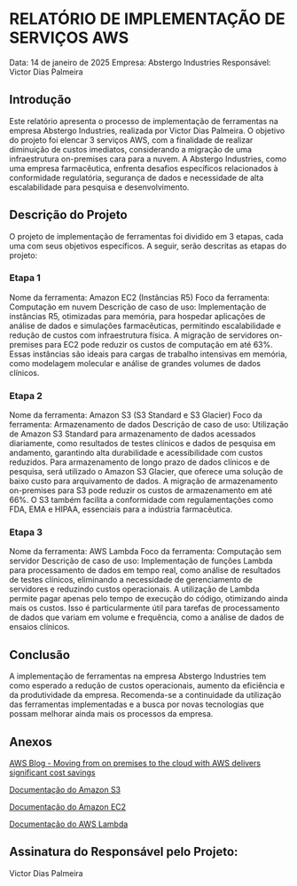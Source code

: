 # RELATÓRIO DE IMPLEMENTAÇÃO DE SERVIÇOS AWS
Data: 14 de janeiro de 2025
Empresa: Abstergo Industries
Responsável: Victor Dias Palmeira

## Introdução
Este relatório apresenta o processo de implementação de ferramentas na empresa Abstergo Industries, realizada por Victor Dias Palmeira. O objetivo do projeto foi elencar 3 serviços AWS, com a finalidade de realizar diminuição de custos imediatos, considerando a migração de uma infraestrutura on-premises cara para a nuvem. A Abstergo Industries, como uma empresa farmacêutica, enfrenta desafios específicos relacionados à conformidade regulatória, segurança de dados e necessidade de alta escalabilidade para pesquisa e desenvolvimento.

## Descrição do Projeto
O projeto de implementação de ferramentas foi dividido em 3 etapas, cada uma com seus objetivos específicos. A seguir, serão descritas as etapas do projeto:

### Etapa 1
Nome da ferramenta: Amazon EC2 (Instâncias R5)
Foco da ferramenta: Computação em nuvem
Descrição de caso de uso: Implementação de instâncias R5, otimizadas para memória, para hospedar aplicações de análise de dados e simulações farmacêuticas, permitindo escalabilidade e redução de custos com infraestrutura física. A migração de servidores on-premises para EC2 pode reduzir os custos de computação em até 63%. Essas instâncias são ideais para cargas de trabalho intensivas em memória, como modelagem molecular e análise de grandes volumes de dados clínicos.
### Etapa 2
Nome da ferramenta: Amazon S3 (S3 Standard e S3 Glacier)
Foco da ferramenta: Armazenamento de dados
Descrição de caso de uso: Utilização de Amazon S3 Standard para armazenamento de dados acessados diariamente, como resultados de testes clínicos e dados de pesquisa em andamento, garantindo alta durabilidade e acessibilidade com custos reduzidos. Para armazenamento de longo prazo de dados clínicos e de pesquisa, será utilizado o Amazon S3 Glacier, que oferece uma solução de baixo custo para arquivamento de dados. A migração de armazenamento on-premises para S3 pode reduzir os custos de armazenamento em até 66%. O S3 também facilita a conformidade com regulamentações como FDA, EMA e HIPAA, essenciais para a indústria farmacêutica.
### Etapa 3
Nome da ferramenta: AWS Lambda
Foco da ferramenta: Computação sem servidor
Descrição de caso de uso: Implementação de funções Lambda para processamento de dados em tempo real, como análise de resultados de testes clínicos, eliminando a necessidade de gerenciamento de servidores e reduzindo custos operacionais. A utilização de Lambda permite pagar apenas pelo tempo de execução do código, otimizando ainda mais os custos. Isso é particularmente útil para tarefas de processamento de dados que variam em volume e frequência, como a análise de dados de ensaios clínicos.

## Conclusão
A implementação de ferramentas na empresa Abstergo Industries tem como esperado a redução de custos operacionais, aumento da eficiência e da produtividade da empresa. Recomenda-se a continuidade da utilização das ferramentas implementadas e a busca por novas tecnologias que possam melhorar ainda mais os processos da empresa.

## Anexos
[AWS Blog - Moving from on premises to the cloud with AWS delivers significant cost savings](https://aws.amazon.com/pt/blogs/aws-insights/moving-from-on-premises-to-the-cloud-with-aws-delivers-significant-cost-savings-report-finds/)

[Documentação do Amazon S3](https://docs.aws.amazon.com/pt_br/s3/?id=docs_gateway)

[Documentação do Amazon EC2](https://docs.aws.amazon.com/pt_br/AWSEC2/latest/UserGuide/concepts.html)

[Documentação do AWS Lambda](https://docs.aws.amazon.com/pt_br/lambda/)

## Assinatura do Responsável pelo Projeto:
Victor Dias Palmeira